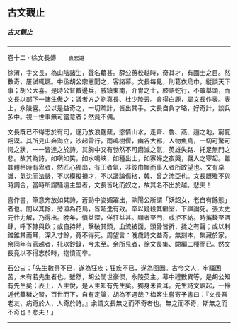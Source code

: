 

## 古文觀止

##### 古文觀止

* * *

卷十二 ‧ 徐文長傳　　`袁宏道`

徐渭，字文長，為山陰諸生，聲名藉甚。薛公蕙校越時，奇其才，有國士之目。然數奇，屢試輒蹶。中丞胡公宗憲聞之，客諸幕。文長每見，則葛衣烏巾，縱談天下事；胡公大喜。是時公督數邊兵，威鎮東南，介冑之士，膝語蛇行，不敢舉頭，而文長以部下一諸生傲之；議者方之劉真長、杜少陵云。會得白鹿，屬文長作表。表上，永陵喜。公以是益奇之，一切疏計，皆出其手。文長自負才略，好奇計，談兵多中。視一世事無可當意者；然竟不偶。

文長既已不得志於有司，遂乃放浪麴糵，恣情山水，走齊、魯、燕、趙之地，窮覽朔漠。其所見山奔海立，沙起雷行，雨鳴樹偃，幽谷大都，人物魚鳥，一切可驚可愕之狀，一一皆達之於詩。其胸中又有勃然不可磨滅之氣，英雄失路、托足無門之悲。故其為詩，如嗔如笑，如水鳴峽，如種出土，如寡婦之夜哭，羈人之寒起。雖其體格時有卑者，然匠心獨出，有王者氣，非彼巾幗而事人者所敢望也。文有卓識，氣沈而法嚴，不以模擬損才，不以議論傷格，韓、曾之流亞也。文長既雅不與時調合，當時所謂騷壇主盟者，文長皆叱而奴之，故其名不出於越。悲夫！

喜作書，筆意奔放如其詩，蒼勁中姿媚躍出，歐陽公所謂「妖韶女，老自有餘態」者也。間以其餘，旁溢為花鳥，皆超逸有致。卒以疑殺其繼室，下獄論死。張太史元忭力解，乃得出。晚年，憤益深，佯狂益甚。顯者至門，或拒不納。時攜錢至酒肆，呼下隸與飲；或自持斧，擊破其頭，血流被面，頭骨皆折，揉之有聲；或以利錐錐其兩耳，深入寸餘，竟不得死。周望言：晚歲詩文益奇，無刻本，集藏於家。余同年有官越者，托以鈔錄，今未至。余所見者，徐文長集、闕編二種而已。然文長竟以不得志於時，抱憤而卒。

石公曰：「先生數奇不已，遂為狂疾；狂疾不已，遂為囹圄。古今文人，牢騷困苦，未有若先生者也。雖然，胡公閒世豪傑，永陵英主。幕中禮數異等，是胡公知有先生矣；表上，人主悅，是人主知有先生矣。獨身未貴耳。先生詩文崛起，一掃近代蕪穢之習，百世而下，自有定論，胡為不遇哉？梅客生嘗寄予書曰：『文長吾老友，病奇於人，人奇於詩。』余謂文長無之而不奇者也。無之而不奇，斯無之而不奇也！悲夫！」

* * *


